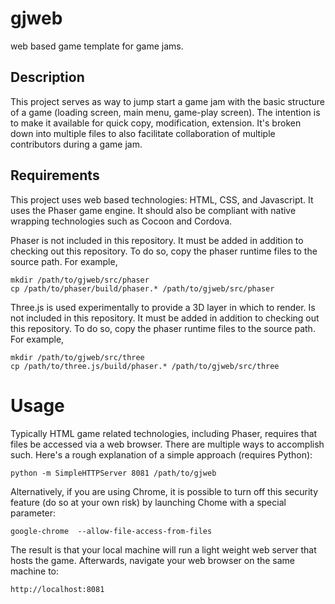 # gjweb
web based game template for game jams.

## Description
This project serves as way to jump start a game jam with the basic structure
of a game (loading screen, main menu, game-play screen). The intention is to
make it available for quick copy, modification, extension. It's broken down
into multiple files to also facilitate collaboration of multiple contributors
during a game jam.

## Requirements
This project uses web based technologies:  HTML, CSS, and Javascript. It uses
the Phaser game engine. It should also be compliant with native wrapping
technologies such as Cocoon and Cordova.

Phaser is not included in this repository. It must be added in addition to
checking out this repository. To do so, copy the phaser runtime files to the
source path. For example,
```
mkdir /path/to/gjweb/src/phaser
cp /path/to/phaser/build/phaser.* /path/to/gjweb/src/phaser
```

Three.js is used experimentally to provide a 3D layer in which to render.
Is not included in this repository. It must be added in addition to
checking out this repository. To do so, copy the phaser runtime files to the
source path. For example,
```
mkdir /path/to/gjweb/src/three
cp /path/to/three.js/build/phaser.* /path/to/gjweb/src/three
```

# Usage
Typically HTML game related technologies, including Phaser, requires that
files be accessed via a web browser. There are multiple ways to accomplish
such. Here's a rough explanation of a simple approach (requires Python):
```
python -m SimpleHTTPServer 8081 /path/to/gjweb
```

Alternatively, if you are using Chrome, it is possible to turn off this
security feature (do so at your own risk) by launching Chome with a
special parameter:
```
google-chrome  --allow-file-access-from-files
```

The result is that your local machine will run a light weight web server
that hosts the game. Afterwards, navigate your web browser on the same
machine to:
```
http://localhost:8081
```
